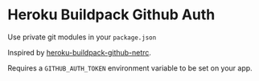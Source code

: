 Heroku Buildpack Github Auth
============================

Use private git modules in your `package.json`

Inspired by [heroku-buildpack-github-netrc](https://github.com/timshadel/heroku-buildpack-github-netrc).

Requires a `GITHUB_AUTH_TOKEN` environment variable to be set on your app.
